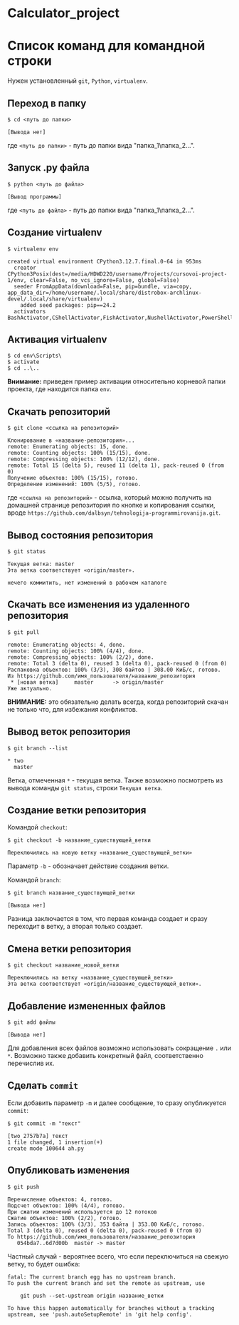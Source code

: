 # Calculator_project
# Список команд для командной строки
Нужен установленный `git`, `Python`, `virtualenv`.

## Переход в папку
```shell
$ cd <путь до папки>

[Вывода нет]
```
где `<путь до папки>` - путь до папки вида "папка_1\папка_2\...".

## Запуск .py файла
```shell
$ python <путь до файла>

[Вывод программы]
```
где `<путь до файла>` - путь до папки вида "папка_1\папка_2\...".

## Создание virtualenv
```shell
$ virtualenv env

created virtual environment CPython3.12.7.final.0-64 in 953ms
  creator CPython3Posix(dest=/media/HDWD220/username/Projects/cursovoi-project-1/env, clear=False, no_vcs_ignore=False, global=False)
  seeder FromAppData(download=False, pip=bundle, via=copy, app_data_dir=/home/username/.local/share/distrobox-archlinux-devel/.local/share/virtualenv)
    added seed packages: pip==24.2
  activators BashActivator,CShellActivator,FishActivator,NushellActivator,PowerShellActivator,PythonActivator
```

## Активация virtualenv
```shell
$ cd env\Scripts\
$ activate
$ cd ..\..
```
**Внимание:** приведен пример активации относительно корневой папки проекта, где находится папка `env`.
## Скачать репозиторий
```shell
$ git clone <ссылка на репозиторий>

Клонирование в «название-репозитория»...
remote: Enumerating objects: 15, done.
remote: Counting objects: 100% (15/15), done.
remote: Compressing objects: 100% (12/12), done.
remote: Total 15 (delta 5), reused 11 (delta 1), pack-reused 0 (from 0)
Получение объектов: 100% (15/15), готово.
Определение изменений: 100% (5/5), готово.
```
где `<ссылка на репозиторий>` - ссылка, который можно получить на домашней странице репозитория по кнопке и копирования ссылки, вроде `https://github.com/dalbsyn/tehnologija-programmirovanija.git`.
## Вывод состояния репозитория
```shell
$ git status

Текущая ветка: master
Эта ветка соответствует «origin/master».

нечего коммитить, нет изменений в рабочем каталоге
```
## Скачать все изменения из удаленного репозитория
```shell
$ git pull

remote: Enumerating objects: 4, done.
remote: Counting objects: 100% (4/4), done.
remote: Compressing objects: 100% (2/2), done.
remote: Total 3 (delta 0), reused 3 (delta 0), pack-reused 0 (from 0)
Распаковка объектов: 100% (3/3), 308 байтов | 308.00 КиБ/с, готово.
Из https://github.com/имя_пользователя/название_репозитория
 * [новая ветка]     master      -> origin/master
Уже актуально.
```
**ВНИМАНИЕ:** это обязательно делать всегда, когда репозиторий скачан не только что, для избежания конфликтов. 
## Вывод веток репозитория
```shell
$ git branch --list

* two
  master
```
Ветка, отмеченная `*` - текущая ветка.
Также возможно посмотреть из вывода команды `git status`, строки `Текущая ветка`.
## Создание ветки репозитория
Командой `checkout`:
```shell
$ git checkout -b название_существующей_ветки

Переключились на новую ветку «название_существующей_ветки»
```
Параметр `-b` - обозначает действие создания ветки.

Командой `branch`:
```shell
$ git branch название_существующей_ветки

[Вывода нет]
```
Разница заключается в том, что первая команда создает и сразу переходит в ветку, а вторая только создает. 
## Смена ветки репозитория
```shell
$ git checkout название_новой_ветки

Переключились на ветку «название_существующей_ветки»
Эта ветка соответствует «origin/название_существующей_ветки».
```
## Добавление измененных файлов
```shell
$ git add файлы

[Вывода нет]
```
Для добавления всех файлов возможно использовать сокращение `.` или `*`.
Возможно также добавить конкретный файл, соответственно перечислив их.
## Сделать `commit`
Если добавить параметр `-m` и далее сообщение, то сразу опубликуется `commit`:
```shell
$ git commit -m "текст"

[two 2757b7a] текст
1 file changed, 1 insertion(+)
create mode 100644 ah.py
```
## Опубликовать изменения
```shell
$ git push

Перечисление объектов: 4, готово.
Подсчет объектов: 100% (4/4), готово.
При сжатии изменений используется до 12 потоков
Сжатие объектов: 100% (2/2), готово.
Запись объектов: 100% (3/3), 353 байта | 353.00 КиБ/с, готово.
Total 3 (delta 0), reused 0 (delta 0), pack-reused 0 (from 0)
To https://github.com/имя_пользователя/название_репозитория
   054bda7..6d7d00b  master -> master
```
Частный случай - вероятнее всего, что если переключиться на свежую ветку, то будет ошибка:
```shell
fatal: The current branch egg has no upstream branch.
To push the current branch and set the remote as upstream, use

    git push --set-upstream origin название_ветки

To have this happen automatically for branches without a tracking
upstream, see 'push.autoSetupRemote' in 'git help config'.
```
